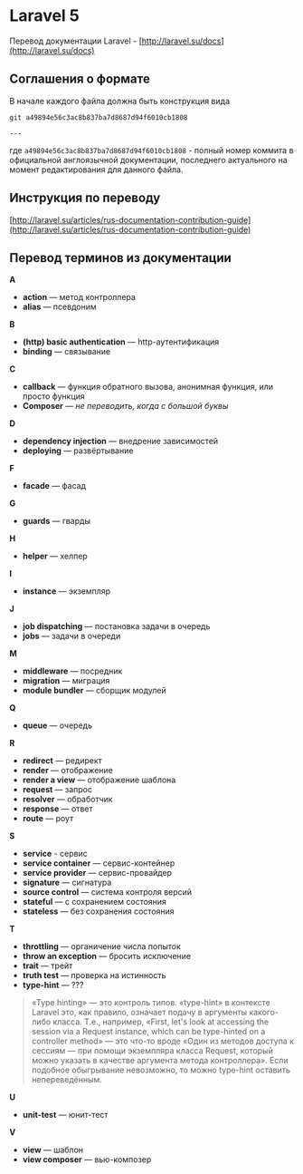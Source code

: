 Laravel 5
====

Перевод документации Laravel - [http://laravel.su/docs](http://laravel.su/docs)

## Соглашения о формате

В начале каждого файла должна быть конструкция вида

	git a49894e56c3ac8b837ba7d8687d94f6010cb1808

	---

где `a49894e56c3ac8b837ba7d8687d94f6010cb1808` - полный номер коммита в официальной англоязычной документации, последнего актуального на момент редактирования для данного файла.

## Инструкция по переводу

[http://laravel.su/articles/rus-documentation-contribution-guide](http://laravel.su/articles/rus-documentation-contribution-guide)

## Перевод терминов из документации

**A**

- **action** — метод контроллера
- **alias** — псевдоним

**B**

- **(http) basic authentication** — http-аутентификация
- **binding** — связывание

**C**

- **callback** — функция обратного вызова, анонимная функция, или просто функция
- **Composer** — _не переводить, когда с большой буквы_

**D**

- **dependency injection** — внедрение зависимостей
- **deploying** — развёртывание

**F**

- **facade** — фасад

**G**

- **guards** — гварды

**H**

- **helper** — хелпер

**I**

- **instance** — экземпляр

**J**

- **job dispatching** — постановка задачи в очередь
- **jobs** — задачи в очереди

**M**

- **middleware** — посредник
- **migration** — миграция
- **module bundler** — сборщик модулей

**Q**

- **queue** — очередь

**R**

- **redirect** — редирект
- **render** — отображение
- **render a view** — отображение шаблона
- **request** — запрос
- **resolver** — обработчик
- **response** — ответ
- **route** — роут

**S**

- **service** - сервис
- **service container** — сервис-контейнер
- **service provider** — сервис-провайдер
- **signature** — сигнатура
- **source control** — система контроля версий
- **stateful** — с сохранением состояния
- **stateless** — без сохранения состояния

**T**

- **throttling** — органичение числа попыток
- **throw an exception** — бросить исключение
- **trait** — трейт
- **truth test** — проверка на истинность
- **type-hint** — ???
> «Type hinting» — это контроль типов. «type-hint» в контексте Laravel это, как правило, означает подачу в аргументы какого-либо класса. Т.е., например, «First, let's look at accessing the session via a Request instance, which can be type-hinted on a controller method» — это что-то вроде «Один из методов доступа к сессиям — при помощи экземпляра класса Request, который можно указать в качестве аргумента метода контроллера». Если подобное обыгрывание невозможно, то можно type-hint оставить непереведённым.

**U**

- **unit-test** — юнит-тест

**V**

- **view** — шаблон
- **view composer** — вью-композер
